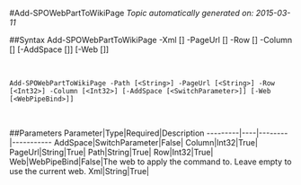 #Add-SPOWebPartToWikiPage
*Topic automatically generated on: 2015-03-11*


##Syntax
    Add-SPOWebPartToWikiPage -Xml [<String>] -PageUrl [<String>] -Row [<Int32>] -Column [<Int32>] [-AddSpace [<SwitchParameter>]] [-Web [<WebPipeBind>]]

&nbsp;

    Add-SPOWebPartToWikiPage -Path [<String>] -PageUrl [<String>] -Row [<Int32>] -Column [<Int32>] [-AddSpace [<SwitchParameter>]] [-Web [<WebPipeBind>]]

&nbsp;

##Parameters
Parameter|Type|Required|Description
---------|----|--------|-----------
AddSpace|SwitchParameter|False|
Column|Int32|True|
PageUrl|String|True|
Path|String|True|
Row|Int32|True|
Web|WebPipeBind|False|The web to apply the command to. Leave empty to use the current web.
Xml|String|True|
